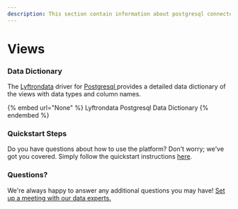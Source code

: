 ```yaml
---
description: This section contain information about postgresql connector views information
---
```


# Views

### Data Dictionary

The [Lyftrondata](https://www.lyftrondata.com/) driver for [Postgresql](None/)[ ](https://www.lyftrondata.com/integration/postgresql/)provides a detailed data dictionary of the views with data types and column names.

{% embed url="None" %}
Lyftrondata Postgresql Data Dictionary
{% endembed %}

### Quickstart Steps

Do you have questions about how to use the platform? Don't worry; we've got you covered. Simply follow the quickstart instructions [here](../README.md).

### Questions? <a href="#questions" id="questions"></a>

We're always happy to answer any additional questions you may have! [Set up a meeting with our data experts.](https://www.lyftrondata.com/book-a-meeting/)


